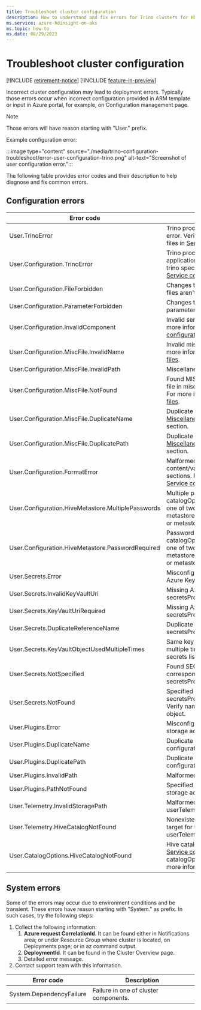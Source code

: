 ```yaml
---
title: Troubleshoot cluster configuration
description: How to understand and fix errors for Trino clusters for HDInsight on AKS.
ms.service: azure-hdinsight-on-aks
ms.topic: how-to
ms.date: 08/29/2023
---
```



# Troubleshoot cluster configuration

[!INCLUDE [retirement-notice](../includes/retirement-notice.md)]
[!INCLUDE [feature-in-preview](../includes/feature-in-preview.md)]


Incorrect cluster configuration may lead to deployment errors. Typically those errors occur when incorrect configuration provided in ARM template or input in Azure portal, for example, on Configuration management page. 

> [!NOTE]
> Those errors will have reason starting with "User." prefix.

Example configuration error:

:::image type="content" source="./media/trino-configuration-troubleshoot/error-user-configuration-trino.png" alt-text="Screenshot of user configuration error.":::

The following table provides error codes and their description to help diagnose and fix common errors.

## Configuration errors
|Error code|Description
|----|----|
|User.TrinoError|Trino process startup fails with generic error. Verify trino specific configuration files in [Service configuration profile](./trino-service-configuration.md).
|User.Configuration.TrinoError|Trino process startup fails with application configuration error. Verify trino specific configuration files in [Service configuration profile](./trino-service-configuration.md).
|User.Configuration.FileForbidden|Changes to some trino configuration files aren't allowed.
|User.Configuration.ParameterForbidden|Changes to some trino configuration parameters aren't allowed.
|User.Configuration.InvalidComponent|Invalid service component specified. For more information, see [Service configuration profile](./trino-service-configuration.md).
|User.Configuration.MiscFile.InvalidName|Invalid miscellaneous fileName. For more information, see [Miscellaneous files](./trino-miscellaneous-files.md).
|User.Configuration.MiscFile.InvalidPath|Miscellaneous file path is too long.
|User.Configuration.MiscFile.NotFound|Found MISC tag without corresponding file in miscellaneous files configuration. For more information, see [Miscellaneous files](./trino-miscellaneous-files.md).
|User.Configuration.MiscFile.DuplicateName|Duplicate fileName value found in [Miscellaneous files](./trino-miscellaneous-files.md) configuration section.
|User.Configuration.MiscFile.DuplicatePath|Duplicate path value found in [Miscellaneous files](./trino-miscellaneous-files.md) configuration section.
|User.Configuration.FormatError|Malformed service configuration, content/values properties used in wrong sections. For more information, see [Service configuration profile](./trino-service-configuration.md).
|User.Configuration.HiveMetastore.MultiplePasswords|Multiple passwords specified in catalogOptions.hive catalog. Specify one of two properties either metastoreDbConnectionPasswordSecret or metastoreDbConnectionPassword.
|User.Configuration.HiveMetastore.PasswordRequired|Password required for catalogOptions.hive catalog. Specify one of two properties either metastoreDbConnectionPasswordSecret or metastoreDbConnectionPassword.
|User.Secrets.Error|Misconfigured secrets or permissions in Azure KeyVault.
|User.Secrets.InvalidKeyVaultUri|Missing Azure Key Vault URI in secretsProfile.
|User.Secrets.KeyVaultUriRequired|Missing Azure Key Vault URI in secretsProfile.
|User.Secrets.DuplicateReferenceName|Duplicate referenceName found in secretsProfile.
|User.Secrets.KeyVaultObjectUsedMultipleTimes|Same key vault object/version used multiple times as different references in secrets list in secretsProfile.
|User.Secrets.NotSpecified|Found SECRET_REF tag without corresponding secret object in secretsProfile.
|User.Secrets.NotFound|Specified Key Vault object in secretsProfile not found in KeyVault. Verify name, type and version of the object.
|User.Plugins.Error|Misconfigured plugins or permissions in storage account.
|User.Plugins.DuplicateName|Duplicate plugin name used in cluster configuration userPluginsSpec.
|User.Plugins.DuplicatePath|Duplicate plugin path used in cluster configuration userPluginsSpec.
|User.Plugins.InvalidPath|Malformed storage URI for a plugin.
|User.Plugins.PathNotFound|Specified path for a plugin not found in storage account.
|User.Telemetry.InvalidStoragePath|Malformed storage URI in userTelemetrySpec.
|User.Telemetry.HiveCatalogNotFound|Nonexistent Hive catalog specified as target for telemetry tables in userTelemetrySpec.
|User.CatalogOptions.HiveCatalogNotFound|Hive catalog not found in trino catalogs [Service configuration profile](./trino-service-configuration.md) for a given catalogOptions.hive configuration. For more information, see [Hive metastore](./trino-connect-to-metastore.md).

## System errors
Some of the errors may occur due to environment conditions and be transient. These errors have reason starting with "System." as prefix. In such cases, try the following steps:

1. Collect the following information:
    1. **Azure request CorrelationId**. It can be found either in Notifications area; or under Resource Group where cluster is located, on Deployments page; or in az command output.
    1. **DeploymentId**. It can be found in the Cluster Overview page.
    1. Detailed error message.
1. Contact support team with this information.

|Error code|Description
|----|----|
|System.DependencyFailure|Failure in one of cluster components.
